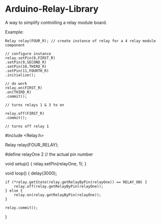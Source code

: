 # Arduino-Relay-Library

A way to simplify controlling a relay module board.

Example:

    Relay relay(FOUR_R); // create instance of relay for a 4 relay module component
    
    // configure instance
    relay.setPin(8,FIRST_R)
    .setPin(9,SECOND_R)
    .setPin(10,THIRD_R)
    .setPin(11,FOURTH_R)
    .initialize();
    
    // do work
    relay.on(FIRST_R)
    .on(THIRD_R)
    .commit();
    
    // turns relays 1 & 3 to on
    
    relay.off(FIRST_R)
    .commit();
    
    // turns off relay 1

#include <Relay.h>

Relay relay(FOUR_RELAY);

#define relayOne 2 // the actual pin number

void setup()
{
	relay.setPin(relayOne, 1);
}

void loop()
{
	delay(3000);

	if (*relay.getState(relay.getRelayByPin(relayOne)) == RELAY_ON) {
		relay.off(relay.getRelayByPin(relayOne));
	} else {
		relay.on(relay.getRelayByPin(relayOne));
	}

	relay.commit();
}
